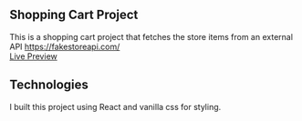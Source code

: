 ## Shopping Cart Project
This is a shopping cart project that fetches the store items from an external API https://fakestoreapi.com/ <br>
[Live Preview](https://yusef-shopping-cart.netlify.app/)

## Technologies
I built this project using React and vanilla css for styling. <br>
